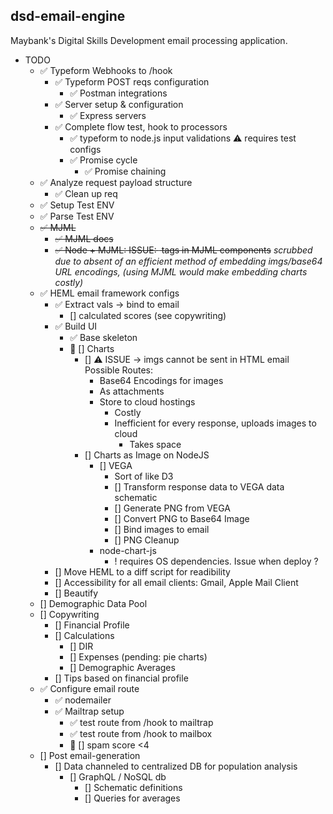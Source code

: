 ## dsd-email-engine
Maybank's Digital Skills Development email processing application.

* TODO
    * ✅ Typeform Webhooks to /hook
        * ✅ Typeform POST reqs configuration
            * ✅ Postman integrations
        * ✅ Server setup & configuration
            * ✅ Express servers
        * ✅ Complete flow test, hook to processors
            * ✅ typeform to node.js input validations ⚠️ requires test configs
            * ✅ Promise cycle
                * ✅ Promise chaining
    * ✅ Analyze request payload structure
        * ✅ Clean up req
    * ✅ Setup Test ENV
    * ✅ Parse Test ENV
    * ~~✅ MJML~~
        * ~~✅ MJML docs~~
        * ~~✅ Node + MJML: ISSUE: <img> tags in MJML components~~
            _scrubbed due to absent of an efficient method of embedding imgs/base64 URL encodings, (using MJML would make embedding charts costly)_
    * ✅ HEML email framework configs
        * ✅ Extract vals -> bind to email
            * [] calculated scores (see copywriting)
        * ✅ Build UI
            * ✅ Base skeleton
            * 🔨 [] Charts
                * [] ⚠️ ISSUE -> imgs cannot be sent in HTML email
                    Possible Routes:
                    - Base64 Encodings for images
                    - As attachments
                    - Store to cloud hostings
                        - Costly
                        - Inefficient for every response, uploads images to cloud
                            - Takes space
                * [] Charts as Image on NodeJS
                    * [] VEGA
                        - Sort of like D3
                        * [] Transform response data to VEGA data schematic
                        * [] Generate PNG from VEGA
                        * [] Convert PNG to Base64 Image
                        * [] Bind images to email
                        * [] PNG Cleanup 
                    - node-chart-js
                        - ! requires OS dependencies. Issue when deploy ?
        * [] Move HEML to a diff script for readibility
        * [] Accessibility for all email clients: Gmail, Apple Mail Client
        * [] Beautify
    * [] Demographic Data Pool
    * [] Copywriting
        * [] Financial Profile
        * [] Calculations
            * [] DIR
            * [] Expenses (pending: pie charts)
            * [] Demographic Averages
        * [] Tips based on financial profile
    * ✅ Configure email route
        * ✅ nodemailer
        * ✅ Mailtrap setup
            * ✅ test route from /hook to mailtrap
            * ✅ test route from /hook to mailbox
            * 🔧 [] spam score <4
    * [] Post email-generation
        * [] Data channeled to centralized DB for population analysis
            * [] GraphQL / NoSQL db
                * [] Schematic definitions
                * [] Queries for averages